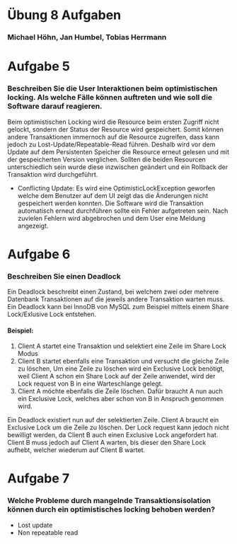 # Übung 8 Aufgaben
### Michael Höhn, Jan Humbel, Tobias Herrmann

# Aufgabe 5 
### Beschreiben Sie die User Interaktionen beim optimistischen locking. Als welche Fälle können auftreten und wie soll die Software darauf reagieren.

Beim optimistischen Locking wird die Resource beim ersten Zugriff nicht gelockt, sondern der Status der Resource wird gespeichert. Somit können andere Transaktionen immernoch auf die Resource zugreifen, dass kann jedoch zu Lost-Update/Repeatable-Read führen. Deshalb wird vor dem Update auf dem Persistenten Speicher die Resource erneut gelesen und mit der gespeicherten Version verglichen. Sollten die beiden Resourcen unterschiedlich sein wurde diese inzwischen geändert und ein Rollback der Transaktion wird durchgeführt.
* Conflicting Update: Es wird eine OptimisticLockException geworfen welche dem Benutzer auf dem UI zeigt das die Änderungen nicht gespeichert werden konnten. Die Software wird die Transaktion automatisch erneut durchführen sollte ein Fehler aufgetreten sein. Nach zuvielen Fehlern wird abgebrochen und dem User eine Meldung angezeigt.

# Aufgabe 6 
### Beschreiben Sie einen Deadlock

Ein Deadlock beschreibt einen Zustand, bei welchem zwei oder mehrere Datenbank Transaktionen auf die  jeweils andere Transaktion warten muss. Ein Deadlock kann bei InnoDB von MySQL zum Beispiel mittels einem Share Lock/Exlusive Lock entstehen.

#### Beispiel:
1. Client A startet eine Transaktion und selektiert eine Zeile im Share Lock Modus
2. Client B startet ebenfalls eine Transaktion und versucht die gleiche Zeile zu löschen, Um eine Zeile zu löschen wird ein Exclusive Lock benötigt, weil Client A schon ein Share Lock auf der Zeile anwendet, wird der Lock request von B in eine Warteschlange gelegt. 
3. Client A möchte ebenfalls die Zeile löschen. Dafür braucht A nun auch ein Exclusive Lock, welches aber schon von B in Anspruch genommen wird.

Ein Deadlock existiert nun auf der selektierten Zeile. Client A braucht ein Exclusive Lock um die Zeile zu löschen. Der Lock request kann jedoch nicht bewilligt werden, da Client B auch einen Exclusive Lock angefordert hat. Client B muss jedoch auf Client A warten, bis dieser den Share Lock aufhebt, welcher wiederum auf Client B wartet.

# Aufgabe 7
### Welche Probleme durch mangelnde Transaktionsisolation können durch ein optimistisches locking behoben werden?

* Lost update
* Non repeatable read

